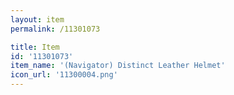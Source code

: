 ```yaml
---
layout: item
permalink: /11301073

title: Item
id: '11301073'
item_name: '(Navigator) Distinct Leather Helmet'
icon_url: '11300004.png'
---
```

